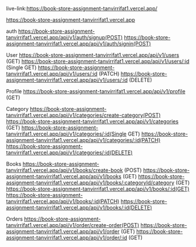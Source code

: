 live-link:https://book-store-assignment-tanvirrifat1.vercel.app/


https://book-store-assignment-tanvirrifat1.vercel.app


auth
https://book-store-assignment-tanvirrifat1.vercel.app/api/v1/auth/signup(POST)
https://book-store-assignment-tanvirrifat1.vercel.app/api/v1/auth/signin(POST)


User
https://book-store-assignment-tanvirrifat1.vercel.app/api/v1/users (GET)
https://book-store-assignment-tanvirrifat1.vercel.app/api/v1/users/:id (Single GET) 
https://book-store-assignment-tanvirrifat1.vercel.app/api/v1/users/:id (PATCH)
https://book-store-assignment-tanvirrifat1.vercel.app/api/v1/users/:id (DELETE) 

Profile
https://book-store-assignment-tanvirrifat1.vercel.app/api/v1/profile (GET)


Category
https://book-store-assignment-tanvirrifat1.vercel.app/api/v1/categories/create-category(POST)
https://book-store-assignment-tanvirrifat1.vercel.app/api/v1/categories (GET)
https://book-store-assignment-tanvirrifat1.vercel.app/api/v1/categories/:id(Single GET) 
https://book-store-assignment-tanvirrifat1.vercel.app/api/v1/categories/:id(PATCH)
https://book-store-assignment-tanvirrifat1.vercel.app/api/v1/categories/:id(DELETE) 



Books
https://book-store-assignment-tanvirrifat1.vercel.app/api/v1/books/create-book (POST)
https://book-store-assignment-tanvirrifat1.vercel.app/api/v1/books (GET)
https://book-store-assignment-tanvirrifat1.vercel.app/api/v1/books/:categoryId/category (GET)
https://book-store-assignment-tanvirrifat1.vercel.app/api/v1/books/:id(GET)
https://book-store-assignment-tanvirrifat1.vercel.app/api/v1/books/:id(PATCH)
https://book-store-assignment-tanvirrifat1.vercel.app/api/v1/books/:id(DELETE)



Orders
https://book-store-assignment-tanvirrifat1.vercel.app/api/v1/order/create-order(POST)
https://book-store-assignment-tanvirrifat1.vercel.app/api/v1/order (GET)
https://book-store-assignment-tanvirrifat1.vercel.app/api/v1/order/:id (GET)
